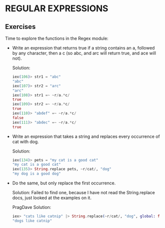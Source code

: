 # REGULAR EXPRESSIONS



## Exercises

Time to explore the functions in the Regex module:

* Write an expression that returns true if a string contains an a, followed by any character, then a c (so abc, and arc will return true, and ace will not).

    Solution:

    ```elixir
    iex(106)> str1 = "abc"
    "abc"
    iex(107)> str2 = "arc"
    "arc"
    iex(108)> str1 =~ ~r/a.*c/
    true
    iex(109)> str2 =~ ~r/a.*c/
    true
    iex(110)> "abdef" =~ ~r/a.*c/
    false
    iex(111)> "abdec" =~ ~r/a.*c/
    true
    ```

* Write an expression that takes a string and replaces every occurrence of cat with dog.

    Solution:

    ```elixir
    iex(134)> pets = "my cat is a good cat"
    "my cat is a good cat"
    iex(135)> String.replace pets, ~r/cat/, "dog"
    "my dog is a good dog"

    ```

* Do the same, but only replace the first occurrence.

    Solution: Failed to find one, because I have not read the String.replace docs, just looked at the examples on it.

    PragDave Solution:

    ```elixir
    iex> "cats like catnip" |> String.replace(~r/cat/, "dog", global: false)
    "dogs like catnip"
    ```
